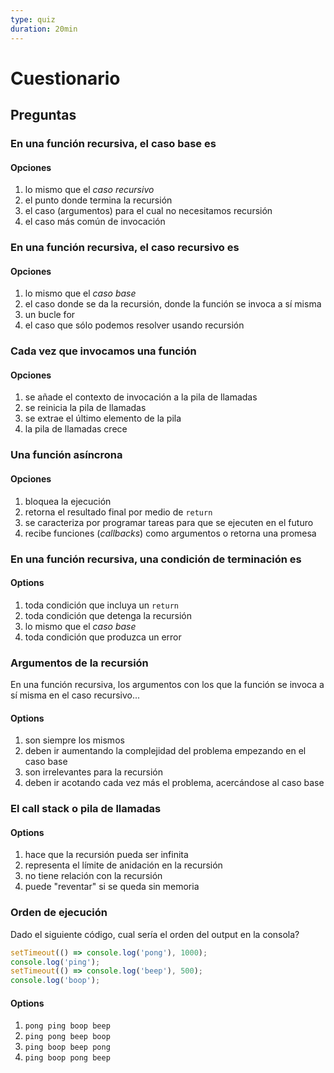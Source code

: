 ```yaml
---
type: quiz
duration: 20min
---
```


# Cuestionario

## Preguntas

### En una función recursiva, el caso base es

#### Opciones

1. lo mismo que el _caso recursivo_
2. el punto donde termina la recursión
3. el caso (argumentos) para el cual no necesitamos recursión
4. el caso más común de invocación

<solution style="display:none;">2,3</solution>

### En una función recursiva, el caso recursivo es

#### Opciones

1. lo mismo que el _caso base_
2. el caso donde se da la recursión, donde la función se invoca a sí misma
3. un bucle for
4. el caso que sólo podemos resolver usando recursión

<solution style="display:none;">2,4</solution>

### Cada vez que invocamos una función

#### Opciones

1. se añade el contexto de invocación a la pila de llamadas
2. se reinicia la pila de llamadas
3. se extrae el último elemento de la pila
4. la pila de llamadas crece

<solution style="display:none;">1,4</solution>

### Una función asíncrona

#### Opciones

1. bloquea la ejecución
2. retorna el resultado final por medio de `return`
3. se caracteriza por programar tareas para que se ejecuten en el futuro
4. recibe funciones (_callbacks_) como argumentos o retorna una promesa

<solution style="display:none;">3,4</solution>

### En una función recursiva, una condición de terminación es

#### Options

1. toda condición que incluya un `return`
2. toda condición que detenga la recursión
3. lo mismo que el _caso base_
4. toda condición que produzca un error

<solution style="display:none;">2</solution>

### Argumentos de la recursión

En una función recursiva, los argumentos con los que la función se invoca a sí
misma en el caso recursivo...

#### Options

1. son siempre los mismos
2. deben ir aumentando la complejidad del problema empezando en el caso base
3. son irrelevantes para la recursión
4. deben ir acotando cada vez más el problema, acercándose al caso base

<solution style="display:none;">4</solution>

### El call stack o pila de llamadas

#### Options

1. hace que la recursión pueda ser infinita
2. representa el límite de anidación en la recursión
3. no tiene relación con la recursión
4. puede "reventar" si se queda sin memoria

<solution style="display:none;">2,4</solution>

### Orden de ejecución

Dado el siguiente código, cual sería el orden del output en la consola?

```js
setTimeout(() => console.log('pong'), 1000);
console.log('ping');
setTimeout(() => console.log('beep'), 500);
console.log('boop');
```

#### Options

1. `pong ping boop beep`
2. `ping pong beep boop`
3. `ping boop beep pong`
4. `ping boop pong beep`

<solution style="display:none;">3</solution>
